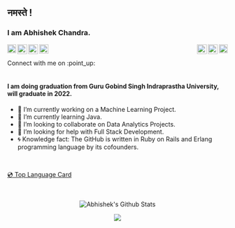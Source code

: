 ## नमस्ते !

### I am Abhishek Chandra.

<a href="https://www.linkedin.com/in/abhishek-chandra-071977114/" target="_blank">
  <img align="left" alt="Abhishek's LinkedIn" width="20px" target="_blank" src="https://cdn.jsdelivr.net/npm/simple-icons@v3/icons/linkedin.svg" />
</a>

<a href="https://mail.google.com/mail/?view=cm&fs=1&to=1ac23456789@gmail.com" target="_blank">
  <img align="left" alt="Abhishek's Gmail" width="22px" target="_blank" src="https://cdn.jsdelivr.net/npm/simple-icons@3.8.0/icons/gmail.svg" />
</a>

<a href="https://www.hackerearth.com/@1ac23456789" target="_blank">
  <img align="right" alt="Abhishek's HackerEarth" width="20px" target="_blank" src="https://cdn.jsdelivr.net/npm/simple-icons@3.8.0/icons/hackerearth.svg" />
</a>

<a href="https://www.hackerrank.com/Abhishek_Coder" target="_blank">
  <img align="right" alt="Abhishek's HackerRank" width="22px" target="_blank" src="https://cdn.jsdelivr.net/npm/simple-icons@3.8.0/icons/hackerrank.svg" />
</a>

<a href="https://www.instagram.com/_abhishekchandra/" target="_blank">
  <img align="left" alt="Abhishek's Instagram" width="22px" target="_blank" src="https://cdn.jsdelivr.net/npm/simple-icons@3.8.0/icons/instagram.svg" />
</a>

<a href="https://twitter.com/abhishek2522000">
  <img align="left" alt="Abhishek Chandra | Twitter" width="21px" src="https://cdn.jsdelivr.net/npm/simple-icons@3.8.0/icons/twitter.svg" />
</a>

<a href="https://github.com/abhishekchandra2522k" target="_blank">
  <img align="right" alt="Abhishek's GitHub" width="22px" target="_blank" src="https://cdn.jsdelivr.net/npm/simple-icons@3.8.0/icons/github.svg" />
</a>
</br>
</br>
Connect with me on :point_up:

</br>
</br>


#### I am doing graduation from Guru Gobind Singh Indraprastha University, will graduate in 2022.


 - 🔭 I’m currently working on a Machine Learning Project.
 - 🌱 I’m currently learning Java.
 - :bell: I’m looking to collaborate on Data Analytics Projects.
 - :runner: I’m looking for help with Full Stack Development.
 - :cyclone: Knowledge fact: The GitHub is written in Ruby on Rails and Erlang programming language by its cofounders.
 <br/>
 
<a href = "https://github.com/abhishekchandra2522k/abhishekchandra2522k/blob/master/Top_Langs.md">:cd: Top Language Card</a>

</br>

<p align = "center">
<img alt="Abhishek's Github Stats" src = "https://github-readme-stats.vercel.app/api?username=abhishekchandra2522k&show_icons=true&theme=dark" align = "center"/>
</p>

<p align = "center">
<img src = "https://github-readme-stats.vercel.app/api/wakatime?username=abhishekchandra&layout=compact&theme=dark"/>
</p>




<!--
**abhishekchandra2522k/abhishekchandra2522k** is a ✨ _special_ ✨ repository because its `README.md` (this file) appears on your GitHub profile.

Here are some ideas to get you started:

- 🔭 I’m currently working on ...
- 🌱 I’m currently learning ...
- 👯 I’m looking to collaborate on ...
- 🤔 I’m looking for help with ...
- 💬 Ask me about ...
- 📫 How to reach me: ...
- 😄 Pronouns: ...
- ⚡ Fun fact: ...

-->
